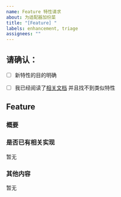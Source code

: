 ```yaml
---
name: Feature 特性请求
about: 为适配器加份菜
title: "[Feature] "
labels: enhancement, triage
assignees: ""
---
```


## 请确认：
<!-- 确认后，请将方括号的空格替换为 x -->
* [ ] 新特性的目的明确
* [ ] 我已经阅读了[相关文档](https://chronocat.vercel.app) 并且找不到类似特性


## Feature
### 概要
<!-- 这个新特性的功能 -->


### 是否已有相关实现
<!-- 若有, 请在此处贴出 -->
暂无


### 其他内容
<!-- 你认为有用的其他信息 -->
暂无
